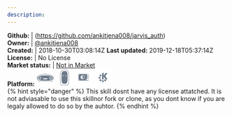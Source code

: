 ```yaml
---
description: 
---
```



**Github:** | (https://github.com/ankitjena008/jarvis_auth)  
**Owner:** | [@ankitjena008](https://github.com/ankitjena008)  
**Created:** | 2018-10-30T03:08:14Z  **Last updated:** 2019-12-18T05:37:14Z  
**License:** | No License  
**Market status:** | [Not in Market](https://market.mycroft.ai/skill/)  
**Platform:**   ![](.gitbook/assets/mark-1-icon.png)  ![](.gitbook/assets/mark-2-icon.png)  ![](.gitbook/assets/picroft-icon.png)  ![](.gitbook/assets/kde.png)   
{% hint style="danger" %}
This skill dosnt have any license attatched. It is not adviasable to use this skillnor fork or clone, as you dont know if you are legaly allowed to do so by the auhtor.
{% endhint %}
